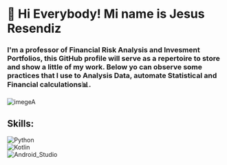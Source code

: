 # 👋 Hi Everybody! Mi name is Jesus Resendiz 
### I'm a professor of Financial Risk Analysis and Invesment Portfolios, this GitHub profile will serve as a repertoire to store and show a little of my work. Below yo can observe some practices that I use to Analysis Data, automate Statistical and Financial calculations📊. 

![imegeA](https://user-images.githubusercontent.com/86130991/122630691-50d37900-d08b-11eb-8d5e-62255e53e4b7.gif)


## Skills:
![Python](https://img.shields.io/badge/python-3DDC84?style=for-the-badge&logo=python&logoColor=white&labelColor=101010)</br>
![Kotlin](https://img.shields.io/badge/Kotlin-0095D5?style=for-the-badge&logo=kotlin&logoColor=white&labelColor=101010)</br>
![Android_Studio](https://img.shields.io/badge/Android_Studio-3DDC84?style=for-the-badge&logo=android-studio&logoColor=white&labelColor=101010)</br>
